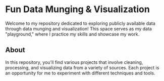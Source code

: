 # Fun Data Munging & Visualization

Welcome to my repository dedicated to exploring publicly available data through data munging and visualization! This space serves as my data "playground," where I practice my skills and showcase my work. 


## About

In this repository, you'll find various projects that involve cleaning, processing, and visualizing data from a variety of sources. Each project is an opportunity for me to experiment with different techniques and tools.

